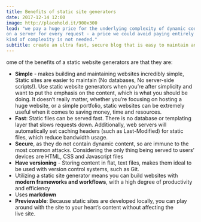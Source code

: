 ```yaml
---
title: Benefits of static site generators
date: 2017-12-14 12:00
image: http://placehold.it/900x300
lead: "we pay a huge price for the underlying complexity of dynamic code running
on a server for every request - a price we could avoid paying entirely when this
kind of complexity is not needed."
subtitle: create an ultra fast, secure blog that is easy to maintain and easy to scale
---
```


ome of the benefits of a static website generators are that they are:

- **Simple** - makes building and maintaining websites incredibly simple, Static
  sites are easier to maintain (No databases, No server-side scripts!). Use
static website generators when you’re after simplicity and want to put the
emphasis on the content, which is what you should be doing. It doesn’t really
matter, whether you’re focusing on hosting a huge website, or a simple
portfolio, static websites can be extremely useful when it comes to saving
money, time and resources.
- **Fast**: Static files can be served fast. There is no database or templating
  layer that slows requests down. Additionally, web servers will automatically
set caching headers (such as Last-Modified) for static files, which reduce
bandwidth usage.
- **Secure**, as they do not contain dynamic content, so are immune to the most
  common attacks. Considering the only thing being served to users’ devices are
HTML, CSS and Javascript files
- **Have versioning** - Storing content in flat, text files, makes them ideal to
  be used with version control systems, such as Git. 
- Utilizing a static site generator means you can build websites with **modern
  frameworks and workflows**, with a high degree of productivity and efficiency
- Uses **markdown**
- **Previewable**: Because static sites are developed locally, you can play
  around with the site to your heart’s content without affecting the live site.


